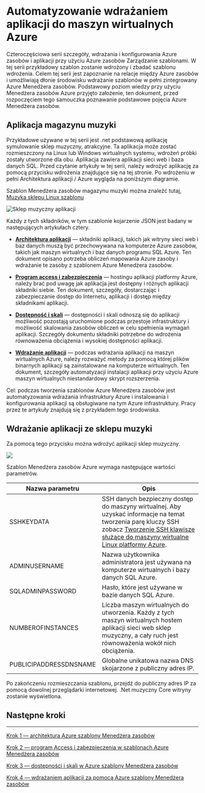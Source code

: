 <properties
   pageTitle="Podstawowe DotNet Azure maszyn wirtualnych samouczka 1 | Microsoft Azure"
   description="Samouczek DotNet Core Azure maszyn wirtualnych"
   services="virtual-machines-linux"
   documentationCenter="virtual-machines"
   authors="neilpeterson"
   manager="timlt"
   editor="tysonn"
   tags="azure-service-management"/>

<tags
   ms.service="virtual-machines-linux"
   ms.devlang="na"
   ms.topic="article"
   ms.tgt_pltfrm="vm-linux"
   ms.workload="infrastructure"
   ms.date="09/21/2016"
   ms.author="nepeters"/>

# <a name="automating-application-deployments-to-azure-virtual-machines"></a>Automatyzowanie wdrażaniem aplikacji do maszyn wirtualnych Azure

Czteroczęściowa serii szczegóły, wdrażania i konfigurowania Azure zasobów i aplikacji przy użyciu Azure zasobów Zarządzanie szablonami. W tej serii przykładowy szablon zostanie wdrożony i zbadać szablonu wdrożenia. Celem tej serii jest zapoznanie na relacje między Azure zasobów i umożliwiają dłonie środowisku wdrażanie szablonów w pełni zintegrowany Azure Menedżera zasobów. Podstawowy poziom wiedzy przy użyciu Menedżera zasobów Azure przyjęto założenie, ten dokument, przed rozpoczęciem tego samouczka poznawanie podstawowe pojęcia Azure Menedżera zasobów.

## <a name="music-store-application"></a>Aplikacja magazynu muzyki

Przykładowe używane w tej serii jest .net podstawową aplikację symulowanie sklep muzyczny, atrakcyjne. Ta aplikacja może zostać rozmieszczony na Linux lub Windows wirtualnych systemu, wdrożeń próbki zostały utworzone dla obu. Aplikacja zawiera aplikacji sieci web i baza danych SQL. Przed czytanie artykuły w tej serii, należy wdrożyć aplikację za pomocą przycisku wdrożenia znajdujące się na tej stronie. Po wdrożeniu w pełni Architektura aplikacji / Azure wygląda na poniższym diagramie. 

Szablon Menedżera zasobów magazynu muzyki można znaleźć tutaj, [Muzyka sklepu Linux szablonu]( https://github.com/neilpeterson/nepeters-azure-templates/tree/master/dotnet-core-music-linux-vm-sql-db)

![Sklep muzyczny aplikacji](./media/virtual-machines-linux-dotnet-core/music-store.png)

Każdy z tych składników, w tym szablonie kojarzenie JSON jest badany w następujących artykułach cztery.

- [**Architektura aplikacji**](./virtual-machines-linux-dotnet-core-2-architecture.md) — składniki aplikacji, takich jak witryny sieci web i baz danych muszą być przechowywana na komputerze Azure zasobów, takich jak maszyn wirtualnych i baz danych programu SQL Azure. Ten dokument opisano potrzeba obliczeń mapowania Azure zasoby i wdrażanie te zasoby z szablonem Azure Menedżera zasobów. 

- [**Program access i zabezpieczenia**](./virtual-machines-linux-dotnet-core-3-access-security.md) — hostingu aplikacji platformy Azure, należy brać pod uwagę jak aplikacja jest dostępny i różnych aplikacji składniki siebie. Ten dokument, szczegóły, dostarczając i zabezpieczanie dostęp do Internetu, aplikacji i dostęp między składnikami aplikacji.

- [**Dostępność i skali**](./virtual-machines-linux-dotnet-core-4-availability-scale.md) — dostępności i skali odnoszą się do aplikacji możliwość pozostają uruchomione podczas przestoje infrastruktury i możliwość skalowania zasobów obliczeń w celu spełnienia wymagań aplikacji. Szczegóły dokumentu składniki potrzebne do wdrożenia równoważenia obciążenia i wysokiej dostępności aplikacji.

- [**Wdrażanie aplikacji**](./virtual-machines-linux-dotnet-core-5-app-deployment.md) — podczas wdrażania aplikacji na maszyn wirtualnych Azure, należy rozważyć metody za pomocą której plików binarnych aplikacji są zainstalowane na komputerze wirtualnych. Ten dokument, szczegóły automatyzacji instalacji aplikacji przy użyciu Azure maszyn wirtualnych niestandardowy skrypt rozszerzenia.

Cel: podczas tworzenia szablonów Azure Menedżera zasobów jest automatyzowania wdrażania infrastruktury Azure i instalowania i konfigurowania aplikacji są obsługiwane na tym Azure infrastruktury. Pracy przez te artykuły znajdują się z przykładem tego środowiska.

## <a name="deploy-the-music-store-application"></a>Wdrażanie aplikacji ze sklepu muzyki

Za pomocą tego przycisku można wdrożyć aplikacji sklep muzyczny.

<a href="https://portal.azure.com/#create/Microsoft.Template/uri/https%3A%2F%2Fraw.githubusercontent.com%2FMicrosoft%2Fdotnet-core-sample-templates%2Fmaster%2Fdotnet-core-music-linux%2Fazuredeploy.json" target="_blank">
    <img src="http://azuredeploy.net/deploybutton.png"/>
</a>

Szablon Menedżera zasobów Azure wymaga następujące wartości parametrów.

|Nazwa parametru |Opis   |
|---|---|
|SSHKEYDATA   | SSH danych bezpieczny dostęp do maszyny wirtualnej. Aby uzyskać informacje na temat tworzenia parę kluczy SSH zobacz [Tworzenie SSH klawisze służące do maszyny wirtualne Linux platformy Azure](virtual-machines-linux-mac-create-ssh-keys.md).  |
|ADMINUSERNAME   | Nazwa użytkownika administratora jest używana na komputerze wirtualnych i bazy danych SQL Azure.  |
|SQLADMINPASSWORD | Hasło, które jest używane w bazie danych SQL Azure.  |
|NUMBEROFINSTANCES | Liczba maszyn wirtualnych do utworzenia. Każdy z tych maszyn wirtualnych hostem aplikacji sieci web sklep muzyczny, a cały ruch jest równoważenia wokół nich obciążenia. |
|PUBLICIPADDRESSDNSNAME | Globalne unikatowa nazwa DNS skojarzone z publiczny adres IP. |

Po zakończeniu rozmieszczania szablonu, przejdź do publiczny adres IP za pomocą dowolnej przeglądarki internetowej. .Net muzyczny Core witryny zostanie wyświetlona.

## <a name="next-steps"></a>Następne kroki

<hr>

[Krok 1 — architektura Azure szablony Menedżera zasobów](./virtual-machines-linux-dotnet-core-2-architecture.md)

[Krok 2 — program Access i zabezpieczenia w szablonach Azure Menedżera zasobów](./virtual-machines-linux-dotnet-core-3-access-security.md)

[Krok 3 — dostępności i skali w Azure szablony Menedżera zasobów](./virtual-machines-linux-dotnet-core-4-availability-scale.md)

[Krok 4 — wdrażaniem aplikacji za pomocą Azure szablony Menedżera zasobów](./virtual-machines-linux-dotnet-core-5-app-deployment.md)


